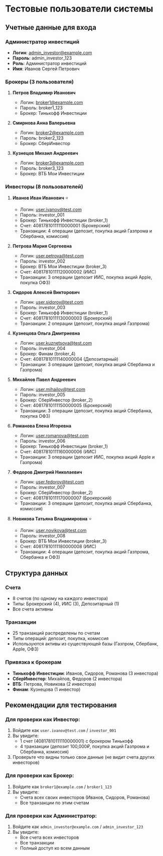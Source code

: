 # Тестовые пользователи системы

## Учетные данные для входа

### Администратор инвестиций

- **Логин**: admin_investor@example.com
- **Пароль**: admin_investor_123
- **Роль**: Администратор инвестиций
- **Имя**: Иванов Сергей Петрович

### Брокеры (3 пользователя)

1. **Петров Владимир Иванович**

   - Логин: broker1@example.com
   - Пароль: broker1_123
   - Брокер: Тинькофф Инвестиции

2. **Смирнова Анна Валерьевна**

   - Логин: broker2@example.com
   - Пароль: broker2_123
   - Брокер: СберИнвестор

3. **Кузнецов Михаил Андреевич**
   - Логин: broker3@example.com
   - Пароль: broker3_123
   - Брокер: ВТБ Мои Инвестиции

### Инвесторы (8 пользователей)

1. **Иванов Иван Иванович** ⭐

   - Логин: user.ivanov@test.com
   - Пароль: investor_001
   - Брокер: Тинькофф Инвестиции (broker_1)
   - Счет: 40817810111110000001 (Брокерский)
   - Транзакции: 4 операции (депозит, покупка акций Газпрома и Сбербанка, комиссия)

2. **Петрова Мария Сергеевна**

   - Логин: user.petrova@test.com
   - Пароль: investor_002
   - Брокер: ВТБ Мои Инвестиции (broker_3)
   - Счет: 40817810111120000002 (ИИС)
   - Транзакции: 3 операции (депозит ИИС, покупка акций Apple, покупка ОФЗ)

3. **Сидоров Алексей Викторович**

   - Логин: user.sidorov@test.com
   - Пароль: investor_003
   - Брокер: Тинькофф Инвестиции (broker_1)
   - Счет: 40817810111130000003 (Брокерский)
   - Транзакции: 2 операции (депозит, покупка акций Газпрома)

4. **Кузнецова Ольга Дмитриевна**

   - Логин: user.kuznetsova@test.com
   - Пароль: investor_004
   - Брокер: Финам (broker_4)
   - Счет: 40817810111140000004 (Депозитарный)
   - Транзакции: 3 операции (депозит, покупка акций Сбербанка и Газпрома)

5. **Михайлов Павел Андреевич**

   - Логин: user.mihailov@test.com
   - Пароль: investor_005
   - Брокер: СберИнвестор (broker_2)
   - Счет: 40817810111150000005 (Брокерский)
   - Транзакции: 3 операции (депозит, покупка акций Сбербанка, покупка ОФЗ)

6. **Романова Елена Игоревна**

   - Логин: user.romanova@test.com
   - Пароль: investor_006
   - Брокер: Тинькофф Инвестиции (broker_1)
   - Счет: 40817810111160000006 (ИИС)
   - Транзакции: 3 операции (депозит ИИС, покупка акций Apple и Газпрома)

7. **Федоров Дмитрий Николаевич**

   - Логин: user.fedorov@test.com
   - Пароль: investor_007
   - Брокер: СберИнвестор (broker_2)
   - Счет: 40817810111170000007 (Брокерский)
   - Транзакции: 3 операции (депозит, покупка акций Сбербанка, комиссия)

8. **Новикова Татьяна Владимировна** ⭐
   - Логин: user.novikova@test.com
   - Пароль: investor_008
   - Брокер: ВТБ Мои Инвестиции (broker_3)
   - Счет: 40817810111180000008 (ИИС)
   - Транзакции: 4 операции (депозит, покупка акций Газпрома, Сбербанка и ОФЗ)

## Структура данных

### Счета

- 8 счетов (по одному на каждого инвестора)
- Типы: Брокерский (4), ИИС (3), Депозитарный (1)
- Все счета активны

### Транзакции

- 25 транзакций распределены по счетам
- Типы операций: депозит, покупка, комиссия
- Используются активы из существующей базы (Газпром, Сбербанк, Apple, ОФЗ)

### Привязка к брокерам

- **Тинькофф Инвестиции**: Иванов, Сидоров, Романова (3 инвестора)
- **СберИнвестор**: Михайлов, Федоров (2 инвестора)
- **ВТБ**: Петрова, Новикова (2 инвестора)
- **Финам**: Кузнецова (1 инвестор)

## Рекомендации для тестирования

### Для проверки как Инвестор:

1. Войдите как `user.ivanov@test.com` / `investor_001`
2. Вы увидите:
   - 1 счет (40817810111110000001) с брокером Тинькофф
   - 4 транзакции (депозит 100,000₽, покупка акций Газпрома и Сбербанка, комиссия)
3. Проверьте что видны только свои данные (не видит счета других инвесторов)

### Для проверки как Брокер:

1. Войдите как `broker1@example.com` / `broker1_123`
2. Вы увидите:
   - Счета всех своих инвесторов (Иванов, Сидоров, Романова)
   - Все транзакции по этим счетам

### Для проверки как Администратор:

1. Войдите как `admin_investor@example.com` / `admin_investor_123`
2. Вы увидите:
   - Все счета всех инвесторов
   - Все транзакции
   - Полный доступ ко всем данным

